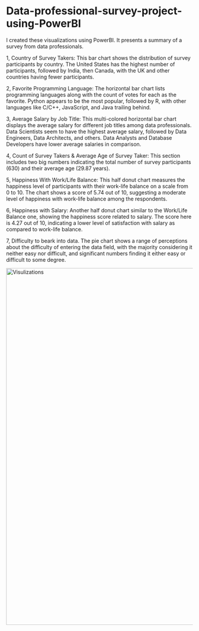 # Data-professional-survey-project-using-PowerBI

I created these visualizations using PowerBI. It presents a summary of a survey from data professionals.

1, Country of Survey Takers: This bar chart shows the distribution of survey participants by country. The United States has the highest number of participants, followed by India, then Canada, with the UK and other countries having fewer participants.

2, Favorite Programming Language: The horizontal bar chart lists programming languages along with the count of votes for each as the favorite. Python appears to be the most popular, followed by R, with other languages like C/C++, JavaScript, and Java trailing behind.

3, Average Salary by Job Title: This multi-colored horizontal bar chart displays the average salary for different job titles among data professionals. Data Scientists seem to have the highest average salary, followed by Data Engineers, Data Architects, and others. Data Analysts and Database Developers have lower average salaries in comparison.

4, Count of Survey Takers & Average Age of Survey Taker: This section includes two big numbers indicating the total number of survey participants (630) and their average age (29.87 years).

5, Happiness With Work/Life Balance: This half donut chart measures the happiness level of participants with their work-life balance on a scale from 0 to 10. The chart shows a score of 5.74 out of 10, suggesting a moderate level of happiness with work-life balance among the respondents.

6, Happiness with Salary: Another half donut chart similar to the Work/Life Balance one, showing the happiness score related to salary. The score here is 4.27 out of 10, indicating a lower level of satisfaction with salary as compared to work-life balance.

7, Difficulty to beark into data. The pie chart shows a range of perceptions about the difficulty of entering the data field, with the majority considering it neither easy nor difficult, and significant numbers finding it either easy or difficult to some degree.

<img width="960" alt="Visulizations" src="https://github.com/ZSS57/Data-professional-survey-project-using-PowerBI/assets/101138757/2c74e51b-a89f-4a58-8670-50094b245056">
